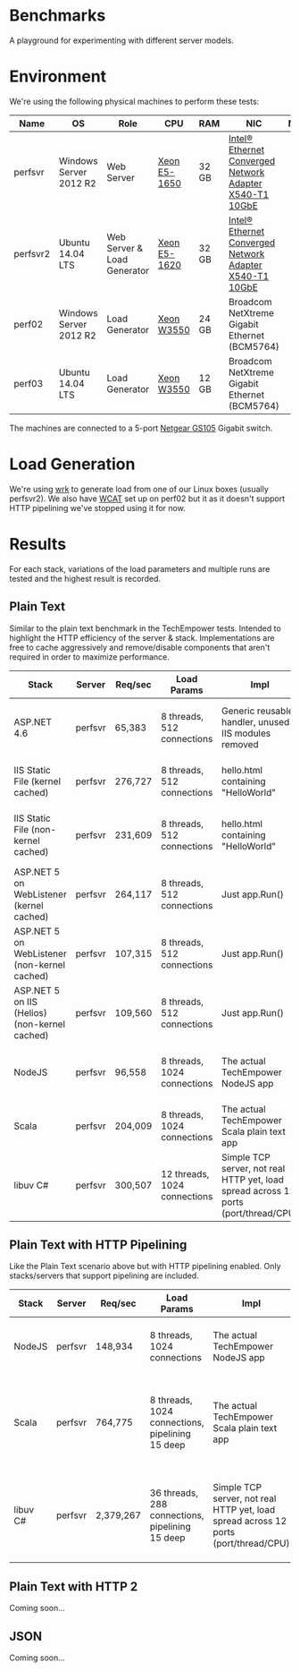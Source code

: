 # Benchmarks
A playground for experimenting with different server models.

# Environment
We're using the following physical machines to perform these tests:

| Name | OS | Role | CPU | RAM | NIC | Notes |
| ---- | --- | ---- | --- | --- | --- | ----- |
| perfsvr | Windows Server 2012 R2 | Web Server | [Xeon E5-1650](http://ark.intel.com/products/64601/Intel-Xeon-Processor-E5-1650-12M-Cache-3_20-GHz-0_0-GTs-Intel-QPI) | 32 GB | [Intel® Ethernet Converged Network Adapter X540-T1 10GbE](http://ark.intel.com/products/58953/Intel-Ethernet-Converged-Network-Adapter-X540-T1) |  |
| perfsvr2 | Ubuntu 14.04 LTS | Web Server & Load Generator | [Xeon E5-1620](http://ark.intel.com/products/64621/Intel-Xeon-Processor-E5-1620-10M-Cache-3_60-GHz-0_0-GTs-Intel-QPI) | 32 GB | [Intel® Ethernet Converged Network Adapter X540-T1 10GbE](http://ark.intel.com/products/58953/Intel-Ethernet-Converged-Network-Adapter-X540-T1) |  |
| perf02 | Windows Server 2012 R2 | Load Generator | [Xeon W3550](http://ark.intel.com/products/39720/Intel-Xeon-Processor-W3550-8M-Cache-3_06-GHz-4_80-GTs-Intel-QPI) | 24 GB | Broadcom NetXtreme Gigabit Ethernet (BCM5764) |  |
| perf03 | Ubuntu 14.04 LTS | Load Generator | [Xeon W3550](http://ark.intel.com/products/39720/Intel-Xeon-Processor-W3550-8M-Cache-3_06-GHz-4_80-GTs-Intel-QPI) | 12 GB | Broadcom NetXtreme Gigabit Ethernet (BCM5764) |  |

The machines are connected to a 5-port [Netgear GS105](http://www.netgear.com/business/products/switches/unmanaged/GS105.aspx) Gigabit switch.

# Load Generation
We're using [wrk](https://github.com/wg/wrk) to generate load from one of our Linux boxes (usually perfsvr2). We also have [WCAT](http://www.iis.net/downloads/community/2007/05/wcat-63-(x64)) set up on perf02 but it as it doesn't support HTTP pipelining we've stopped using it for now.

# Results
For each stack, variations of the load parameters and multiple runs are tested and the highest result is recorded.

## Plain Text

Similar to the plain text benchmark in the TechEmpower tests. Intended to highlight the HTTP efficiency of the server & stack. Implementations are free to cache aggressively and remove/disable components that aren't required in order to maximize performance.

| Stack | Server |  Req/sec | Load Params | Impl | Observations |
| ----- | ------ | -------- | ----------- | ---- | ------------ |
| ASP.NET 4.6 | perfsvr | 65,383 | 8 threads, 512 connections | Generic reusable handler, unused IIS modules removed | CPU is 100%, almost exclusively in user mode |
| IIS Static File (kernel cached) | perfsvr | 276,727 | 8 threads, 512 connections | hello.html containing "HelloWorld" | CPU is 36%, almost exclusively in kernel mode |
| IIS Static File (non-kernel cached) | perfsvr |231,609 | 8 threads, 512 connections | hello.html containing "HelloWorld" | CPU is 100%, almost exclusively in user mode |
| ASP.NET 5 on WebListener (kernel cached) | perfsvr |264,117 | 8 threads, 512 connections | Just app.Run() | CPU is 36%, almost exclusively in kernel mode |
| ASP.NET 5 on WebListener (non-kernel cached) | perfsvr | 107,315 | 8 threads, 512 connections | Just app.Run() | CPU is 100%, mostly in user mode |
| ASP.NET 5 on IIS (Helios) (non-kernel cached) | perfsvr | 109,560 | 8 threads, 512 connections | Just app.Run() | CPU is 100%, mostly in user mode |
| NodeJS | perfsvr | 96,558 | 8 threads, 1024 connections | The actual TechEmpower NodeJS app | CPU is 100%, almost exclusively in user mode |
| Scala | perfsvr | 204,009 | 8 threads, 1024 connections |  The actual TechEmpower Scala plain text app | CPU is 68%, mostly in kernel mode |
| libuv C# | perfsvr | 300,507 | 12 threads, 1024 connections | Simple TCP server, not real HTTP yet, load spread across 12 ports (port/thread/CPU) | CPU is 54%, mostly in kernel mode | mode, NIC saturated |

## Plain Text with HTTP Pipelining

Like the Plain Text scenario above but with HTTP pipelining enabled. Only stacks/servers that support pipelining are included.

| Stack | Server |  Req/sec | Load Params | Impl | Observations |
| ----- | ------ | -------- | ----------- | ---- | ------------ |
| NodeJS | perfsvr | 148,934 | 8 threads, 1024 connections | The actual TechEmpower NodeJS app | CPU is 100%, almost exclusively in user mode |
| Scala | perfsvr | 764,775 | 8 threads, 1024 connections, pipelining 15 deep |  The actual TechEmpower Scala plain text app | CPU is 46%, mostly in kernel mode, 1Gbps NIC saturated (need to re-run on 10GbE) |
| libuv C# | perfsvr | 2,379,267 | 36 threads, 288 connections, pipelining 15 deep | Simple TCP server, not real HTTP yet, load spread across 12 ports (port/thread/CPU) | CPU is 100%, mostly in user mode, gets slower as test runs longer, issue somewhere |

## Plain Text with HTTP 2

Coming soon...

## JSON
Coming soon...
